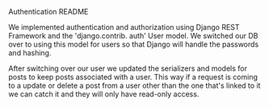 Authentication README

We implemented authentication and authorization using Django REST Framework and the 'django.contrib.
auth' User model. We switched our DB over to using this model for users so that Django will handle the
passwords and hashing.

After switching over our user we updated the serializers and models for posts to keep posts associated with a user. This way if a request is coming to a update or delete a post from a user other than the one that's linked to it we can catch it and they will only have read-only access.